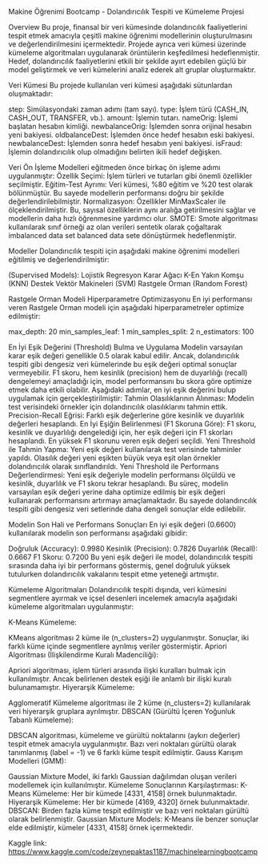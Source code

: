 Makine Öğrenimi Bootcamp - Dolandırıcılık Tespiti ve Kümeleme Projesi

Overview
Bu proje, finansal bir veri kümesinde dolandırıcılık faaliyetlerini tespit etmek amacıyla çeşitli makine öğrenimi modellerinin oluşturulmasını ve değerlendirilmesini içermektedir. Projede ayrıca veri kümesi üzerinde kümeleme algoritmaları uygulanarak örüntülerin keşfedilmesi hedeflenmiştir. Hedef, dolandırıcılık faaliyetlerini etkili bir şekilde ayırt edebilen güçlü bir model geliştirmek ve veri kümelerini analiz ederek alt gruplar oluşturmaktır.

Veri Kümesi
Bu projede kullanılan veri kümesi aşağıdaki sütunlardan oluşmaktadır:

step: Simülasyondaki zaman adımı (tam sayı).
type: İşlem türü (CASH_IN, CASH_OUT, TRANSFER, vb.).
amount: İşlemin tutarı.
nameOrig: İşlemi başlatan hesabın kimliği.
newbalanceOrig: İşlemden sonra orijinal hesabın yeni bakiyesi.
oldbalanceDest: İşlemden önce hedef hesabın eski bakiyesi.
newbalanceDest: İşlemden sonra hedef hesabın yeni bakiyesi.
isFraud: İşlemin dolandırıcılık olup olmadığını belirten ikili hedef değişken.

Veri Ön İşleme
Modelleri eğitmeden önce birkaç ön işleme adımı uygulanmıştır:
Özellik Seçimi: İşlem türleri ve tutarları gibi önemli özellikler seçilmiştir.
Eğitim-Test Ayrımı: Veri kümesi, %80 eğitim ve %20 test olarak bölünmüştür. Bu sayede modellerin performansı doğru bir şekilde değerlendirilebilmiştir.
Normalizasyon: Özellikler MinMaxScaler ile ölçeklendirilmiştir. Bu, sayısal özelliklerin aynı aralığa getirilmesini sağlar ve modellerin daha hızlı öğrenmesine yardımcı olur.
SMOTE: Smote algoritması kullanılarak sınıf örneği az olan verileri sentetik olarak çoğaltarak imbalanced data set balanced data sete dönüştürmek hedeflenmiştir.

Modeller
Dolandırıcılık tespiti için aşağıdaki makine öğrenimi modelleri eğitilmiş ve değerlendirilmiştir:

(Supervised Models):
Lojistik Regresyon
Karar Ağacı
K-En Yakın Komşu (KNN)
Destek Vektör Makineleri (SVM)
Rastgele Orman (Random Forest)

Rastgele Orman Modeli Hiperparametre Optimizasyonu
En iyi performansı veren Rastgele Orman modeli için aşağıdaki hiperparametreler optimize edilmiştir:

max_depth: 20
min_samples_leaf: 1
min_samples_split: 2
n_estimators: 100

En İyi Eşik Değerini (Threshold) Bulma ve Uygulama
Modelin varsayılan karar eşik değeri genellikle 0.5 olarak kabul edilir. Ancak, dolandırıcılık tespiti gibi dengesiz veri kümelerinde bu eşik değeri optimal sonuçlar vermeyebilir. F1 skoru, hem kesinlik (precision) hem de duyarlılığı (recall) dengelemeyi amaçladığı için, model performansını bu skora göre optimize etmek daha etkili olabilir. Aşağıdaki adımlar, en iyi eşik değerini bulup uygulamak için gerçekleştirilmiştir:
Tahmin Olasılıklarının Alınması: Modelin test verisindeki örnekler için dolandırıcılık olasılıklarını tahmin ettik.
Precision-Recall Eğrisi: Farklı eşik değerlerine göre kesinlik ve duyarlılık değerleri hesaplandı.
En İyi Eşiğin Belirlenmesi (F1 Skoruna Göre): F1 skoru, kesinlik ve duyarlılığı dengelediği için, her eşik değeri için F1 skorları hesaplandı. En yüksek F1 skorunu veren eşik değeri seçildi.
Yeni Threshold ile Tahmin Yapma: Yeni eşik değeri kullanılarak test verisinde tahminler yapıldı. Olasılık değeri yeni eşikten büyük veya eşit olan örnekler dolandırıcılık olarak sınıflandırıldı.
Yeni Threshold ile Performans Değerlendirmesi: Yeni eşik değeriyle modelin performansı ölçüldü ve kesinlik, duyarlılık ve F1 skoru tekrar hesaplandı.
Bu süreç, modelin varsayılan eşik değeri yerine daha optimize edilmiş bir eşik değeri kullanarak performansını artırmayı amaçlamaktadır. Bu sayede dolandırıcılık tespiti gibi dengesiz veri setlerinde daha dengeli sonuçlar elde edilebilir.

Modelin Son Hali ve Performans Sonuçları
En iyi eşik değeri (0.6600) kullanılarak modelin son performansı aşağıdaki gibidir:

Doğruluk (Accuracy): 0.9980
Kesinlik (Precision): 0.7826
Duyarlılık (Recall): 0.6667
F1 Skoru: 0.7200
Bu yeni eşik değeri ile model, dolandırıcılık tespiti sırasında daha iyi bir performans göstermiş, genel doğruluk yüksek tutulurken dolandırıcılık vakalarını tespit etme yeteneği artmıştır.

Kümeleme Algoritmaları
Dolandırıcılık tespiti dışında, veri kümesini segmentlere ayırmak ve içsel desenleri incelemek amacıyla aşağıdaki kümeleme algoritmaları uygulanmıştır:

K-Means Kümeleme:

KMeans algoritması 2 küme ile (n_clusters=2) uygulanmıştır.
Sonuçlar, iki farklı küme içinde segmentlere ayrılmış veriler göstermiştir.
Apriori Algoritması (İlişkilendirme Kuralı Madenciliği):

Apriori algoritması, işlem türleri arasında ilişki kuralları bulmak için kullanılmıştır. Ancak belirlenen destek eşiği ile anlamlı bir ilişki kuralı bulunamamıştır.
Hiyerarşik Kümeleme:

Agglomeratif Kümeleme algoritması ile 2 küme (n_clusters=2) kullanılarak veri hiyerarşik gruplara ayrılmıştır.
DBSCAN (Gürültü İçeren Yoğunluk Tabanlı Kümeleme):

DBSCAN algoritması, kümeleme ve gürültü noktalarını (aykırı değerler) tespit etmek amacıyla uygulanmıştır.
Bazı veri noktaları gürültü olarak tanımlanmış (label = -1) ve 6 farklı küme tespit edilmiştir.
Gauss Karışım Modelleri (GMM):

Gaussian Mixture Model, iki farklı Gaussian dağılımdan oluşan verileri modellemek için kullanılmıştır.
Kümeleme Sonuçlarının Karşılaştırması:
K-Means Kümeleme: Her bir kümede [4331, 4158] örnek bulunmaktadır.
Hiyerarşik Kümeleme: Her bir kümede [4169, 4320] örnek bulunmaktadır.
DBSCAN: Birden fazla küme tespit edilmiştir ve bazı veri noktaları gürültü olarak belirlenmiştir.
Gaussian Mixture Models: K-Means ile benzer sonuçlar elde edilmiştir, kümeler [4331, 4158] örnek içermektedir.

Kaggle link: https://www.kaggle.com/code/zeynepaktas1187/machinelearningbootcamp

